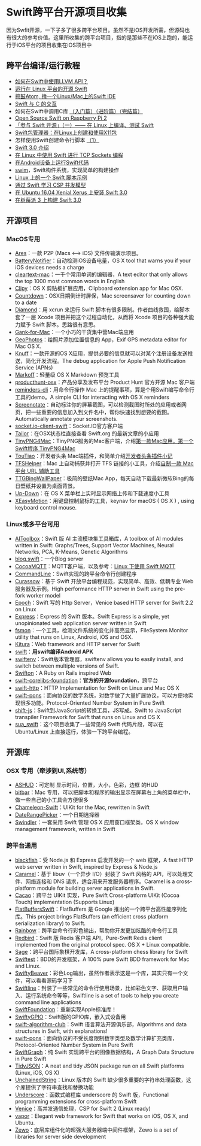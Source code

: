 # Swift跨平台开源项目收集
因为Swfit开源，一下子多了很多跨平台项目。虽然不是iOS开发所需，但源码也有很大的参考价值。这里所收集的跨平台项目，指的是那些不在iOS上跑的，能运行于iOS平台的项目收集在iOS项目中

## 跨平台编译/运行教程
- [如何在Swift中使用LLVM API？][1]
- [运行在 Linux 平台的开源 Swift][2]
- [捣鼓Atom, 撸一个Linux/Mac上的Swift IDE][3]
- [Swift 与 C 的交互][4]
- 如何在Swift中调用C库 [（入门篇）][5][（进阶篇）][6][（完结篇）][7]
- [Open Source Swift on Raspberry Pi 2][8]
- [「参与 Swift 开源」（一）—— 在 Linux 上编译、测试 Swift][9]
- [Swift包管理器：在Linux上创建和使用X11包][10]
- 怎样使用Swift创建命令行脚本 [（1）][11]
- [Swift 3.0 介绍][12]
- [在 Linux 中使用 Swift 进行 TCP Sockets 编程][13]
- [在Android设备上运行Swift代码][14]
- [swim][15]，Swift构件系统，实现简单的构建操作
- [Linux 上的一个 Swift 脚本示例][16]
- [通过 Swift 学习 CSP 并发模型][17]
- [在 Ubuntu 16.04 Xenial Xerus 上安装 Swift 3.0][18]
- [在树莓派 3 上构建 Swift 3.0][19]

## 开源项目
### MacOS专用
- [Ares][20]：一款 P2P (Macs \<–\> iOS) 文件传输演示项目。
- [BatteryNotifier][21]：自动检测iOS设备电量，OS X tool that warns you if your iOS devices needs a charge
- [cleartext-mac][22]：一千个常用单词的编辑器，A text editor that only allows the top 1000 most common words in English
- [Clipy][23]：OS X 剪贴板扩展应用，Clipboard extension app for Mac OSX. 
- [Countdown][24]：OSX日期倒计时屏保，Mac screensaver for counting down to a date
- [Diamond][25]：用 xcrun 来运行 Swift 脚本有很多限制。作者曲线救国，给脚本套了一层 Xcode 项目并把这个过程自动化，从而将 Xcode 项目的各种强大能力赋予 Swift 脚本。思路很有意思。
- [Gank-for-Mac][26]：一个小巧的干货集中营Mac端应用
- [GeoPhotos][27]：给照片添加位置信息的 App，Exif GPS metadata editor for Mac OS X.
- [Knuff][28]：一款开源的OS X应用，提供必要的信息就可以对某个注册设备发送推送，简化开发流程。The debug application for Apple Push Notification Service (APNs)
- [Markoff][29]：轻量级 OS X Markdown 预览工具
- [producthunt-osx][30]：产品分享及发布平台 Product Hunt 官方开源 Mac 客户端
- [reminders-cli][31]：用命令行操作 Mac 上的提醒事项，算是个用Swift编写命令行工具的demo。A simple CLI for interacting with OS X reminders
- [Screenotate][32]：自动标注你的屏幕截图，可以检测截图时所处的应用或者网页，把一些重要的信息加入到文件名中，帮你快速找到想要的截图。Automatically annotate your screenshots.
- [socket.io-client-swift][33]：Socket.IO官方客户端
- [Tailor][34]：在OSX状态栏直接查看 Swift.org 的最新文章的小应用
- [TinyPNG4Mac][35]：TinyPNG服务的Mac客户端，介绍[第一款Mac应用，第一个Swift程序 TinyPNG4Mac][36]
- [TouTiao][37]：开发者头条 Mac端插件，和简单介绍[开发者头条插件小记][38]
- [TFSHelper][39]：Mac 上自动捕获并打开 TFS 链接的小工具，介绍[自制一款 Mac 平台 URL 辅助工具][40]
- [TTGBingWallPaper][41]：极简的壁纸Mac App，每天自动下载最新微软Bing的每日壁纸并设置为桌面背景。
- [Up-Down][42]：在 OS X 菜单栏上实时显示网络上传和下载速度小工具
- [XEasyMotion][43]：用键盘控制鼠标的工具，keynav for macOS ( OS X ) , using keyboard control mouse.

### Linux或多平台可用
- [AIToolbox][44]：Swift 版 AI 主流模块集工具箱库，A toolbox of AI modules written in Swift: Graphs/Trees, Support Vector Machines, Neural Networks, PCA, K-Means, Genetic Algorithms
- [blog.swift][45]：一个Blog server
- [CocoaMQTT][46]：MQTT客户端，以及参考：[Linux 下使用 Swift MQTT][47]
- [CommandLine][48]：Swift实现的跨平台命令行创建程序
- [Curassow][49]：基于 Swift 开放平台编程规范，实现简单、高效、低耦专业 Web 服务器及示例。High performance HTTP server in Swift using the pre-fork worker model
- [Epoch][50]：Swift 写的 Http Server，Venice based HTTP server for Swift 2.2 on Linux
- [Express][51]：Express 的 Swift 版本。Swift Express is a simple, yet unopinionated web application server written in Swift
- [fsmon][52]：一个工具，检测文件系统的变化并高亮显示，FileSystem Monitor utility that runs on Linux, Android, iOS and OSX.
- [Kitura][53]：Web framework and HTTP server for Swift
- [swift][54]：**用swift编译Android APK**
- [swiftenv][55]：Swift版本管理器，swiftenv allows you to easily install, and switch between multiple versions of Swift.
- [Swifton][56]：A Ruby on Rails inspired Web 
- [swift-corelibs-foundation][57]：**官方的开源foundation**，跨平台
- [swift-http][58]：HTTP Implementation for Swift on Linux and Mac OS X
- [swift-pons][59]：面向协议的数字系统，对数字做了大量扩展协议，可以方便地实现很多功能。Protocol-Oriented Number System in Pure Swift
- [shift-js][60]：Swift到JavaScript的转换工具，JS写成。Swift to JavaScript transpiler Framework for Swift that runs on Linux and OS X
- [sua\_swift][61]：这个项目收集了一些常见的 Swift 代码片段，可以在 Ubuntu/Linux 上直接运行，体验一下跨平台编程。

## 开源库
### OSX 专用（牵涉到UI,系统等）
- [ASHUD][62]：可定制 显示时间，位置，大小，色彩，边框 的HUD
- [bitbar][63]：Mac 专用，可以把脚本和程序的输出显示在屏幕右上角的菜单栏中，做一些自己的小工具会方便很多
 - [Chameleon-Swift][64]：UIKit for the Mac, rewritten in Swift
- [DateRangePicker][65]：一个日期选择器
- [Swindler][66]：一套采用 Swift 管理 OS X 应用窗口框架类，OS X window management framework, written in Swift

### 跨平台通用
- [blackfish][67]：受 Node.js 和 Express 启发开发的一个 web 框架，A fast HTTP web server written in Swift, inspired by Express & Node.js
- [Caramel][68]：基于 libuv（一个异步 I/O）封装了 Swift 风格的 API，可以处理文件、网络连接和 DNS 请求，适合用来开发服务器程序。Caramel is a cross-platform module for building server applications in Swift.
- [Cacao][69]：跨平台 UIKit 实现，Pure Swift Cross-platform UIKit (Cocoa Touch) implementation (Supports Linux)
- [FlatBuffersSwift][70]：FlatBuffers 是 Google 推出的一个跨平台高性能序列化库。This project brings FlatBuffers (an efficient cross platform serialization library) to Swift.
- [Rainbow][71]：跨平台命令行彩色输出，帮助你开发更加炫酷的命令行工具
- [Redbird][72]：Swift 版 Redis 客户端 API，Pure-Swift Redis client implemented from the original protocol spec. OS X + Linux compatible.
- [Sage][73]：跨平台国际象棋开发库，A cross-platform chess library for Swift
- [Swiftest][74]：BDD的开发框架，A 100% pure Swift BDD framework for Mac and Linux.
- [SwiftyBeaver][75]：彩色Log输出，虽然作者表示这是一个库，其实只有一个文件，可以看看源码学习下
- [Swiftline][76]：封装了一些常见的命令行使用场景，比如彩色文字、获取用户输入、运行系统命令等等，Swiftline is a set of tools to help you create command line applications
- [SwiftFoundation][77]：重新实现Apple标准库！
- [SwiftyGPIO][78]：Swift版的GPIO库，嵌入式设备用
- [swift-algorithm-club][79]：Swift 语言算法开源俱乐部，Algorithms and data structures in Swift, with explanations!
- [swift-pons][80]：面向协议的不受长度限制数字类型及数学计算扩充类库，Protocol-Oriented Number System in Pure Swift
- [SwiftGraph][81]：纯 Swift 实现跨平台的图像数据结构，A Graph Data Structure in Pure Swift
- [TidyJSON][82]：A neat and tidy JSON package run on all Swift platforms (Linux, iOS, OS X)
- [UnchainedString][83]：Linux 版本的 Swift 缺少很多重要的字符串处理函数，这个库提供了字符串查找和替换功能
- [Underscore][84]：函数式编程库 underscore 的 Swift 版，Functional programming extensions for cross-platform Swift
- [Venice][85]：高并发通信处理，CSP for Swift 2 (Linux ready)
- [vapor][86]：Elegant web framework for Swift that works on iOS, OS X, and Ubuntu.
- [Zewo][87]：底层库组件化的超强大服务器端中间件框架，Zewo is a set of libraries for server side development

[1]:	http://www.csdn.net/article/2015-12-07/2826407-Swift
[2]:	http://swiftcafe.io/2015/12/11/swift-linux/ "运行在 Linux 平台的开源 Swift"
[3]:	http://ios.dog/simple-swift-ide-on-atom/ "[翻译]捣鼓Atom, 撸一个Linux/Mac上的Swift IDE"
[4]:	https://realm.io/cn/news/pragma-chris-eidhof-swift-c/ "Swift 与 C 的交互"
[5]:	http://hearrain.com/2015/12/850 "如何在Swift中调用C库（入门篇）"
[6]:	http://hearrain.com/2016/01/853 "如何在Swift中调用C库（进阶篇）"
[7]:	http://hearrain.com/2016/01/855 "如何在Swift中调用C库（完结篇）"
[8]:	http://dev.iachieved.it/iachievedit/open-source-swift-on-raspberry-pi-2/ "Open Source Swift on Raspberry Pi 2"
[9]:	https://autolayout.club/2016/01/01/%E3%80%8C%E5%8F%82%E4%B8%8E-Swift-%E5%BC%80%E6%BA%90%E3%80%8D%EF%BC%88%E4%B8%80%EF%BC%89%E2%80%94%E2%80%94-%E5%9C%A8-Linux-%E4%B8%8A%E7%BC%96%E8%AF%91%E3%80%81%E6%B5%8B%E8%AF%95-Swift/ "「参与 Swift 开源」（一）—— 在 Linux 上编译、测试 Swift"
[10]:	http://swift.gg/2016/01/13/swift-ubuntu-x11-window-app/ "Swift包管理器：在Linux上创建和使用X11包"
[11]:	http://www.cocoachina.com/swift/20160121/14966.html
[12]:	http://swift.gg/2016/02/25/introducing-swift-3-0/ "Swift 3.0 介绍"
[13]:	http://swift.gg/2016/03/01/tcp-sockets-with-swift-on-linux/ "在 Linux 中使用 Swift 进行 TCP Sockets 编程"
[14]:	https://segmentfault.com/a/1190000004961116 "在Android设备上运行Swift代码"
[15]:	https://github.com/kylef/swim "swim"
[16]:	http://swift.gg/2016/07/12/an-example-of-scripting-with-swift-on-linux/ "Linux 上的一个 Swift 脚本示例"
[17]:	http://fengjian0106.github.io/2016/04/10/CSP-Concurrency-Patterns-In-Swift/ "通过 Swift 学习 CSP 并发模型"
[18]:	http://swift.gg/2016/07/19/swift-3-0-for-ubuntu-16-04-xenial-xerus/ "在 Ubuntu 16.04 Xenial Xerus 上安装 Swift 3.0"
[19]:	http://swift.gg/2016/08/29/building-swift-3-0-on-a-raspberry-pi-3/ "在树莓派 3 上构建 Swift 3.0"
[20]:	https://github.com/indragiek/Ares "Ares"
[21]:	https://github.com/Kalvin126/BatteryNotifier
[22]:	https://github.com/mortenjust/cleartext-mac "cleartext-mac"
[23]:	https://github.com/Clipy/Clipy "Clipy"
[24]:	https://github.com/soffes/Countdown "Countdown"
[25]:	https://github.com/johnno1962/Diamond "Diamond"
[26]:	https://github.com/hujiaweibujidao/Gank-for-Mac "Gank-for-Mac"
[27]:	https://github.com/mcxiaoke/GeoPhotos "GeoPhotos"
[28]:	https://github.com/KnuffApp/Knuff "Knuff"
[29]:	https://github.com/thoughtbot/Markoff "Markoff"
[30]:	https://github.com/producthunt/producthunt-osx "producthunt-osx"
[31]:	https://github.com/keith/reminders-cli "reminders-cli"
[32]:	https://github.com/osnr/Screenotate "Screenotate"
[33]:	https://github.com/socketio/socket.io-client-swift "socket.io-client-swift"
[34]:	https://github.com/kimar/Tailor "Tailor"
[35]:	https://github.com/kyleduo/TinyPNG4Mac "TinyPNG4Mac"
[36]:	http://blog.kyleduo.com/2016/07/01/160701-tinypng4mac/
[37]:	https://github.com/judi0713/TouTiao "TouTiao"
[38]:	http://walkginkgo.com/ios/2016/05/04/Toutiao.html
[39]:	https://github.com/yulingtianxia/TFSHelper "TFSHelper"
[40]:	http://yulingtianxia.com/blog/2016/02/27/TFSHelper/ "自制一款 Mac 平台 URL 辅助工具"
[41]:	https://github.com/zekunyan/TTGBingWallPaper "TTGBingWallPaper"
[42]:	https://github.com/gjiazhe/Up-Down "Up-Down"
[43]:	https://github.com/h2ero/XEasyMotion "XEasyMotion"
[44]:	https://github.com/KevinCoble/AIToolbox "AIToolbox"
[45]:	https://github.com/lexrus/blog.swift "blog.swift"
[46]:	https://github.com/emqtt/CocoaMQTT "CocoaMQTT"
[47]:	http://swift.gg/2016/07/01/mqtt-with-swift-on-linux/ "Linux 下使用 Swift MQTT"
[48]:	https://github.com/jatoben/CommandLine "CommandLine"
[49]:	https://github.com/kylef/Curassow "Curassow"
[50]:	https://github.com/Zewo/Epoch "Epoch"
[51]:	https://github.com/crossroadlabs/Express "Express"
[52]:	https://github.com/nowsecure/fsmon "fsmon"
[53]:	https://github.com/IBM-Swift/Kitura "Kitura"
[54]:	https://github.com/SwiftAndroid/swift "swift"
[55]:	https://github.com/kylef/swiftenv "swiftenv"
[56]:	https://github.com/necolt/Swifton "Swifton"
[57]:	https://github.com/apple/swift-corelibs-foundation "swift-corelibs-foundation"
[58]:	https://github.com/huytd/swift-http "swift-http"
[59]:	https://github.com/dankogai/swift-pons "swift-pons"
[60]:	https://github.com/shift-js/shift-js "shift-js"
[61]:	https://github.com/jpedrosa/sua_swift "sua_swift"
[62]:	https://github.com/antscript/ASHUD "ASHUD"
[63]:	https://github.com/matryer/bitbar "bitbar"
[64]:	https://github.com/unifiedh/Chameleon-Swift "Chameleon-Swift"
[65]:	https://github.com/MrMage/DateRangePicker "DateRangePicker"
[66]:	https://github.com/tmandry/Swindler "Swindler"
[67]:	https://github.com/elliottminns/blackfish "blackfish"
[68]:	https://github.com/CaramelForSwift/Caramel "Caramel"
[69]:	https://github.com/PureSwift/Cacao "Cacao"
[70]:	https://github.com/mzaks/FlatBuffersSwift "FlatBuffersSwift"
[71]:	https://github.com/onevcat/Rainbow "Rainbow"
[72]:	https://github.com/czechboy0/Redbird "Redbird"
[73]:	https://github.com/nvzqz/Sage "Sage"
[74]:	https://github.com/bppr/Swiftest "Swiftest"
[75]:	https://github.com/skreutzberger/SwiftyBeaver "SwiftyBeaver"
[76]:	https://github.com/Swiftline/Swiftline "Swiftline"
[77]:	https://github.com/PureSwift/SwiftFoundation "SwiftFoundation"
[78]:	https://github.com/uraimo/SwiftyGPIO "SwiftyGPIO"
[79]:	https://github.com/hollance/swift-algorithm-club "swift-algorithm-club"
[80]:	https://github.com/dankogai/swift-pons "swift-pons"
[81]:	https://github.com/davecom/SwiftGraph "SwiftGraph"
[82]:	https://github.com/benloong/TidyJSON "TidyJSON"
[83]:	https://github.com/dunkelstern/UnchainedString "UnchainedString"
[84]:	https://github.com/JakeLin/Underscore "Underscore"
[85]:	https://github.com/Zewo/Venice "Venice"
[86]:	https://github.com/tannernelson/vapor "vapor"
[87]:	https://github.com/Zewo/Zewo "Zewo"